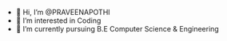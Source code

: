 - 👋 Hi, I’m @PRAVEENAPOTHI
- 👀 I’m interested in Coding
- 🌱 I’m currently pursuing B.E Computer Science & Engineering



<!---
PRAVEENAPOTHI/PRAVEENAPOTHI is a ✨ special ✨ repository because its `README.md` (this file) appears on your GitHub profile.
You can click the Preview link to take a look at your changes.
--->
